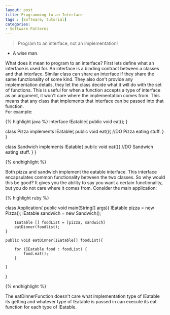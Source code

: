 ```yaml
---
layout: post
title: Programming to an Interface
tags : [Software, tutorial]
categories:
- Software Patterns
---
```


> Program to an interface, not an implementation!
- A wise man.

What does it mean to program to an interface? First lets define what an interface is used for.
An interface is a binding contract between a classes and that interface.  Similar class can share an interface if they share the same functionality of some kind. They also don't provide any implementation details, they let the class decide what it will do with the set of functions.  This is useful for when a function accepts a type of interface as an argument, it won't care where the implementation comes from.  This means that any class that implements that interface can be passed into that function. <br />For example:

{% highlight java %}
Interface IEatable{
	public void eat();
}

class Pizza implements IEatable{
	public void eat(){
		//DO Pizza eating stuff.
	}
}

class Sandwich implements IEatable{
	public void eat(){
		//DO Sandwich eating stuff.
	}
}

{% endhighlight %}

 Both pizza and sandwich implement the eatable interface.  This interface encapsulates common functionality between the two classes. So why would this be good? It gives you the ability to say you want a certain functionality, but you do not care where it comes from.  Consider the main application:

{% highlight ruby %}


class Application{
	public void main(String[] args){
		IEatable pizza = new Pizza();
		IEatable sandwich = new Sandwich();

		IEatable [] foodList = [pizza, sandwich]
		eatDinner(foodlist);
	}

	public void eatDinner(IEatable[] foodList){

		for (IEatable food : foodList) {
			food.eat();
		}

	}
}

{% endhighlight %}

The eatDinnerFunction doesn't care what implementation type of IEatable its getting and whatever type of IEatable is passed in can  execute its eat function for each type of IEatable.
